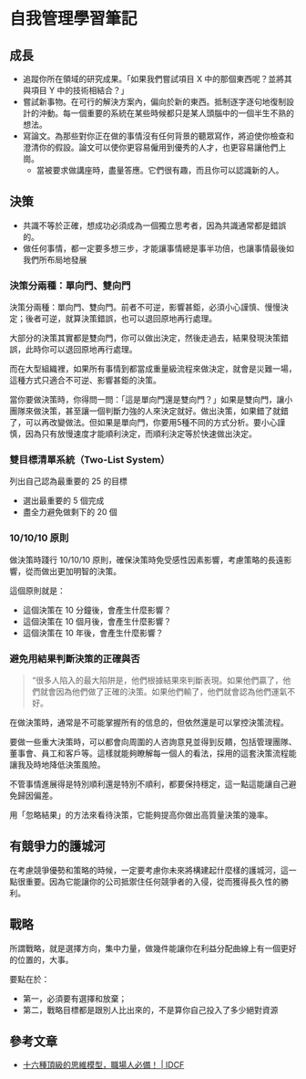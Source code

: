 # 自我管理學習筆記

## 成長

* 追蹤你所在領域的研究成果。「如果我們嘗試項目 X 中的那個東西呢？並將其與項目 Y 中的技術相結合？」
* 嘗試新事物。在可行的解決方案內，偏向於新的東西。抵制逐字逐句地復制設計的沖動。每一個重要的系統在某些時候都只是某人頭腦中的一個半生不熟的想法。
* 寫論文。為那些對你正在做的事情沒有任何背景的聽眾寫作，將迫使你檢查和澄清你的假設。論文可以使你更容易僱用到優秀的人才，也更容易讓他們上崗。
    * 當被要求做講座時，盡量答應。它們很有趣，而且你可以認識新的人。

## 決策

* 共識不等於正確，想成功必須成為一個獨立思考者，因為共識通常都是錯誤的。
* 做任何事情，都一定要多想三步，才能讓事情總是事半功倍，也讓事情最後如我們所布局地發展

### 決策分兩種：單向門、雙向門

決策分兩種：單向門、雙向門。前者不可逆，影響甚鉅，必須小心謹慎、慢慢決定；後者可逆，就算決策錯誤，也可以退回原地再行處理。

大部分的決策其實都是雙向門，你可以做出決定，然後走過去，結果發現決策錯誤，此時你可以退回原地再行處理。

而在大型組織裡，如果所有事情到都當成重量級流程來做決定，就會是災難一場，這種方式只適合不可逆、影響甚鉅的決策。

當你要做決策時，你得問一問：「這是單向門還是雙向門？」如果是雙向門，讓小團隊來做決策，甚至讓一個判斷力強的人來決定就好。做出決策，如果錯了就錯了，可以再改變做法。但如果是單向門，你要用5種不同的方式分析。要小心謹慎，因為只有放慢速度才能順利決定，而順利決定等於快速做出決定。

### 雙目標清單系統（Two-List System）

列出自己認為最重要的 25 的目標

* 選出最重要的 5 個完成
* 盡全力避免做剩下的 20 個

### 10/10/10 原則

做決策時踐行 10/10/10 原則，確保決策時免受感性因素影響，考慮策略的長遠影響，從而做出更加明智的決策。

這個原則就是：

* 這個決策在 10 分鐘後，會產生什麼影響？
* 這個決策在 10 個月後，會產生什麼影響？
* 這個決策在 10 年後，會產生什麼影響？

### 避免用結果判斷決策的正確與否

> “很多人陷入的最大陷阱是，他們根據結果來判斷表現。如果他們贏了，他們就會因為他們做了正確的決策。如果他們輸了，他們就會認為他們運氣不好。

在做決策時，通常是不可能掌握所有的信息的，但依然還是可以掌控決策流程。

要做一些重大決策時，可以都會向周圍的人咨詢意見並得到反饋，包括管理團隊、董事會、員工和客戶等。這樣就能夠瞭解每一個人的看法，採用的這套決策流程能讓我及時地降低決策風險。

不管事情進展得是特別順利還是特別不順利，都要保持穩定，這一點這能讓自己避免歸因偏差。

用「忽略結果」的方法來看待決策，它能夠提高你做出高質量決策的幾率。

## 有競爭力的護城河

在考慮競爭優勢和策略的時候，一定要考慮你未來將構建起什麼樣的護城河，這一點很重要。因為它能讓你的公司抵禦住任何競爭者的入侵，從而獲得長久性的勝利。

## 戰略

所謂戰略，就是選擇方向，集中力量，做幾件能讓你在利益分配曲線上有一個更好的位置的，大事。

要點在於：

* 第一，必須要有選擇和放棄；
* 第二，戰略目標都是跟別人比出來的，不是算你自己投入了多少絕對資源

## 參考文章

* [十六種頂級的思維模型，職場人必備！ | IDCF](https://mp.weixin.qq.com/s/b-cS9Apqh6_Zbfxcx-WCow)
